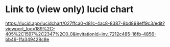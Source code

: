 # Link to (view only) lucid chart

https://lucid.app/lucidchart/027ffca0-d81c-4ac8-8387-8bd898eff9c3/edit?viewport_loc=189%2C-405%2C1597%2C2347%2C0_0&invitationId=inv_7212c485-16fb-4856-bb49-1fa349428c8e